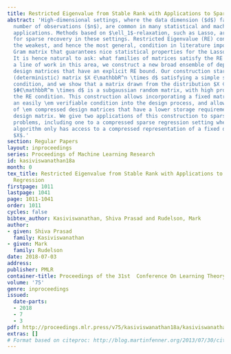 ```yaml
---
title: Restricted Eigenvalue from Stable Rank with Applications to Sparse Linear Regression
abstract: 'High-dimensional settings, where the data dimension ($d$) far exceeds the
  number of observations ($n$), are common in many statistical and machine learning
  applications. Methods based on $\ell_1$-relaxation, such as Lasso, are very popular
  for sparse recovery in these settings. Restricted Eigenvalue (RE) condition is among
  the weakest, and hence the most general, condition in literature imposed on the
  Gram matrix that guarantees nice statistical properties for the Lasso estimator.
  It is hence natural to ask: what families of matrices satisfy the RE condition?  Following
  a line of work in this area, we construct a new broad ensemble of dependent random
  design matrices that have an explicit RE bound. Our construction starts with a fixed
  (deterministic) matrix $X ∈\mathbbR^n \times d$ satisfying a simple stable rank
  condition, and we show that a matrix drawn from the distribution $X Φ^⊤Φ$, where
  $Φ∈\mathbbR^m \times d$ is a subgaussian random matrix, with high probability, satisfies
  the RE condition. This construction allows incorporating a fixed matrix that has
  an easily \em verifiable condition into the design process, and allows for generation
  of \em compressed design matrices that have a lower storage requirement than a standard
  design matrix. We give two applications of this construction to sparse linear regression
  problems, including one to a compressed sparse regression setting where the regression
  algorithm only has access to a compressed representation of a fixed design matrix
  $X$.'
section: Regular Papers
layout: inproceedings
series: Proceedings of Machine Learning Research
id: kasiviswanathan18a
month: 0
tex_title: Restricted Eigenvalue from Stable Rank with Applications to Sparse Linear
  Regression
firstpage: 1011
lastpage: 1041
page: 1011-1041
order: 1011
cycles: false
bibtex_author: Kasiviswanathan, Shiva Prasad and Rudelson, Mark
author:
- given: Shiva Prasad
  family: Kasiviswanathan
- given: Mark
  family: Rudelson
date: 2018-07-03
address: 
publisher: PMLR
container-title: Proceedings of the 31st  Conference On Learning Theory
volume: '75'
genre: inproceedings
issued:
  date-parts:
  - 2018
  - 7
  - 3
pdf: http://proceedings.mlr.press/v75/kasiviswanathan18a/kasiviswanathan18a.pdf
extras: []
# Format based on citeproc: http://blog.martinfenner.org/2013/07/30/citeproc-yaml-for-bibliographies/
---
```

